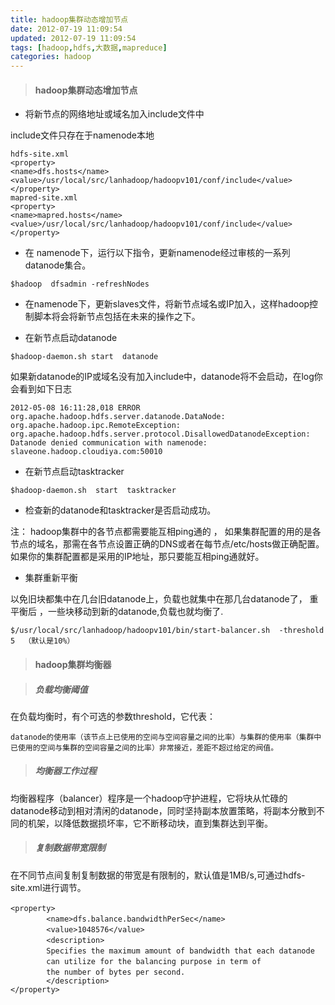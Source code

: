```yaml
---
title: hadoop集群动态增加节点
date: 2012-07-19 11:09:54
updated: 2012-07-19 11:09:54
tags: [hadoop,hdfs,大数据,mapreduce]
categories: hadoop
---
```


> #### hadoop集群动态增加节点

- 将新节点的网络地址或域名加入include文件中

include文件只存在于namenode本地
```
hdfs-site.xml
<property>
<name>dfs.hosts</name>
<value>/usr/local/src/lanhadoop/hadoopv101/conf/include</value>
</property>
mapred-site.xml
<property>
<name>mapred.hosts</name>
<value>/usr/local/src/lanhadoop/hadoopv101/conf/include</value>
</property>
```

- 在 namenode下，运行以下指令，更新namenode经过审核的一系列datanode集合。

```
$hadoop  dfsadmin -refreshNodes
```

- 在namenode下，更新slaves文件，将新节点域名或IP加入，这样hadoop控制脚本将会将新节点包括在未来的操作之下。

- 在新节点启动datanode

```
$hadoop-daemon.sh start  datanode
```

如果新datanode的IP或域名没有加入include中，datanode将不会启动，在log你会看到如下日志

```
2012-05-08 16:11:28,018 ERROR org.apache.hadoop.hdfs.server.datanode.DataNode: org.apache.hadoop.ipc.RemoteException: org.apache.hadoop.hdfs.server.protocol.DisallowedDatanodeException: 
Datanode denied communication with namenode: slaveone.hadoop.cloudiya.com:50010
```

- 在新节点启动tasktracker

```
$hadoop-daemon.sh  start  tasktracker
```

- 检查新的datanode和tasktracker是否启动成功。

注：
hadoop集群中的各节点都需要能互相ping通的 ， 
如果集群配置的用的是各节点的域名，那需在各节点设置正确的DNS或者在每节点/etc/hosts做正确配置。
如果你的集群配置都是采用的IP地址，那只要能互相ping通就好。

- 集群重新平衡

以免旧块都集中在几台旧datanode上，负载也就集中在那几台datanode了， 重平衡后 ，一些块移动到新的datanode,负载也就均衡了.

```
$/usr/local/src/lanhadoop/hadoopv101/bin/start-balancer.sh  -threshold 5  （默认是10%）
```

> #### hadoop集群均衡器

> ##### 负载均衡阈值

在负载均衡时，有个可选的参数threshold，它代表：
```
datanode的使用率（该节点上已使用的空间与空间容量之间的比率）与集群的使用率（集群中已使用的空间与集群的空间容量之间的比率）非常接近，差距不超过给定的阀值。
```

> ##### 均衡器工作过程

均衡器程序（balancer）程序是一个hadoop守护进程，它将块从忙碌的datanode移动到相对清闲的datanode，同时坚持副本放置策略，将副本分散到不同的机架，以降低数据损坏率，它不断移动块，直到集群达到平衡。

> ##### 复制数据带宽限制

在不同节点间复制复制数据的带宽是有限制的，默认值是1MB/s,可通过hdfs-site.xml进行调节。

```
<property>  　　
        <name>dfs.balance.bandwidthPerSec</name>  　　
        <value>1048576</value>  　　
        <description>  　　　　
        Specifies the maximum amount of bandwidth that each datanode  　　　　
        can utilize for the balancing purpose in term of  　　　　
        the number of bytes per second.  　　
        </description>  
</property>
```

